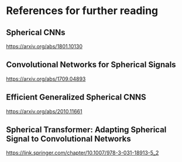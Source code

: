 # References for further reading

## Spherical CNNs

https://arxiv.org/abs/1801.10130

## Convolutional Networks for Spherical Signals

https://arxiv.org/abs/1709.04893

## Efficient Generalized Spherical CNNS

https://arxiv.org/abs/2010.11661

## Spherical Transformer: Adapting Spherical Signal to Convolutional Networks

https://link.springer.com/chapter/10.1007/978-3-031-18913-5_2